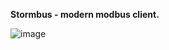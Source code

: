 **Stormbus - modern modbus client.**

![image](https://user-images.githubusercontent.com/58956101/122635308-be16f680-d0eb-11eb-83be-345fd296f3bc.png)
